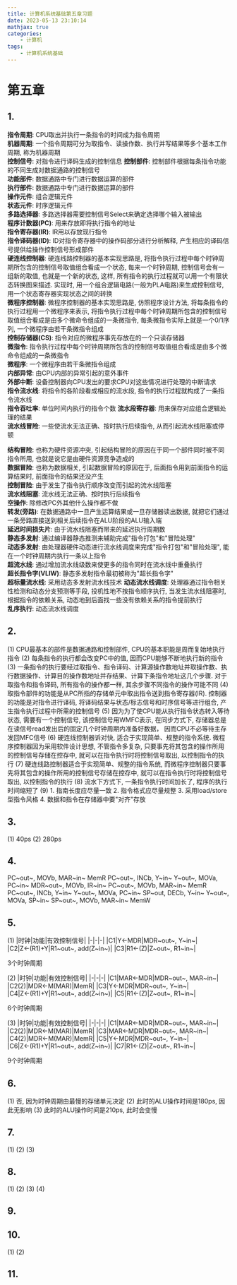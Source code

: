 ```yaml
---
title: 计算机系统基础第五章习题
date: 2023-05-13 23:10:14
mathjax: true
categories:
    - 计算机
tags:
    - 计算机系统基础
---
```


# 第五章

## 1.
**指令周期**: CPU取出并执行一条指令的时间成为指令周期  
**机器周期**: 一个指令周期可分为取指令、读操作数、执行并写结果等多个基本工作周期, 称为机器周期  
**控制信号**: 对指令进行译码生成的控制信息
**控制部件**: 控制部件根据每条指令功能的不同生成对数据通路的控制信号  
**功能部件**: 数据通路中专门进行数据运算的部件  
**执行部件**: 数据通路中专门进行数据运算的部件  
**操作元件**: 组合逻辑元件  
**状态元件**: 时序逻辑元件  
**多路选择器**: 多路选择器需要控制信号Select来确定选择哪个输入被输出  
**程序计数器(PC)**: 用来存放即将执行指令的地址  
**指令寄存器(IR)**: IR用以存放现行指令  
**指令译码器(ID)**: ID对指令寄存器中的操作码部分进行分析解释, 产生相应的译码信号提供给操作控制信号形成部件  
**硬连线控制器**: 硬连线路控制器的基本实现思路是, 将指令执行过程中每个时钟周期所包含的控制信号取值组合看成一个状态, 每来一个时钟周期, 控制信号会有一组新的取值, 也就是一个新的状态, 这样, 所有指令的执行过程就可以用一个有限状态转换图来描述. 实现时, 用一个组合逻辑电路(一般为PLA电路)来生成控制信号, 用一个状态寄存器实现状态之间的转换  
**微程序控制器**: 微程序控制器的基本实现思路是, 仿照程序设计方法, 将每条指令的执行过程用一个微程序来表示, 将指令执行过程中每个时钟周期所包含的控制信号取值组合看成是由多个微命令组成的一条微指令, 每条微指令实际上就是一个0/1序列, 一个微程序由若干条微指令组成  
**控制存储器(CS)**: 指令对应的微程序事先存放在的一个只读存储器  
**微指令**: 指令执行过程中每个时钟周期所包含的控制信号取值组合看成是由多个微命令组成的一条微指令  
**微程序**: 一个微程序由若干条微指令组成  
**内部异常**: 由CPU内部的异常引起的意外事件  
**外部中断**: 设备控制器向CPU发出的要求CPU对这些情况进行处理的中断请求  
**指令流水线**: 将指令的各阶段看成相应的流水段, 指令的执行过程就构成了一条指令流水线  
**指令吞吐率**: 单位时间内执行的指令个数
**流水段寄存器**: 用来保存对应组合逻辑处理的结果  
**流水线冒险**: 一些使流水无法正确、按时执行后续指令, 从而引起流水线阻塞或停顿  
<!--more-->
**结构冒险**: 也称为硬件资源冲突, 引起结构冒险的原因在于同一个部件同时被不同指令所用, 也就是说它是由硬件资源竞争造成的  
**数据冒险**: 也称为数据相关, 引起数据冒险的原因在于, 后面指令用到前面指令的运算结果时, 前面指令的结果还没产生  
**控制冒险**: 由于发生了指令执行顺序改变而引起的流水线阻塞  
**流水线阻塞**: 流水线无法正确、按时执行后续指令  
**空操作**: 除修改PC外其他什么操作都不做  
**转发(旁路)**: 在数据通路中一旦产生运算结果或一旦存储器读出数据, 就把它们通过一条旁路直接送到相关后续指令在ALU阶段的ALU输入端  
**延迟时间损失片**: 由于流水线阻塞而带来的延迟执行周期数  
**静态多发射**: 通过编译器静态推测来辅助完成"指令打包"和"冒险处理"  
**动态多发射**: 由处理器硬件动态进行流水线调度来完成"指令打包"和"冒险处理", 能在一个时钟周期内执行一条以上指令  
**超流水线**: 通过增加流水线级数来使更多的指令同时在流水线中重叠执行  
**超长指令字(VLIW)**: 静态多发射指令最初被称为"超长指令字"  
**超标量流水线**: 采用动态多发射流水线技术
**动态流水线调度**: 处理器通过指令相关性检测和动态分支预测等手段, 投机性地不按指令顺序执行, 当发生流水线阻塞时, 根据指令的依赖关系, 动态地到后面找一些没有依赖关系的指令提前执行  
**乱序执行**: 动态流水线调度  

## 2.
(1) CPU最基本的部件是数据通路和控制部件, CPU的基本职能是周而复始地执行指令
(2) 每条指令的执行都会改变PC中的值, 因而CPU能够不断地执行新的指令
(3) 一条指令的执行要经过取指令、指令译码、计算源操作数地址并取操作数、执行数据操作、计算目的操作数地址并存结果、计算下条指令地址这几个步骤. 对于取指令和指令译码, 所有指令的操作都一样, 其余步骤不同指令的操作可能不同
(4) 取指令部件的功能是从PC所指的存储单元中取出指令送到指令寄存器(IR). 控制器的功能是对指令进行译码, 将译码结果与状态/标志信号和时序信号等进行组合, 产生指令执行过程中所需的控制信号
(5) 因为为了使CPU能从执行指令状态转入等待状态, 需要有一个控制信号, 该控制信号用WMFC表示, 在同步方式下, 存储器总是在读信号read发出后的固定几个时钟周期内准备好数据， 因而CPU不必等待主存发回MFC信号
(6) 硬连线控制器诉对快, 适合于实现简单、规整的指令系统. 微程序控制器因为采用软件设计思想, 不管指令多复杂, 只要事先将其包含的操作所用的控制信号存储在控存中, 就可以在指令执行时将控制信号取出, 以控制指令的执行
(7) 硬连线路控制器适合于实现简单、规整的指令系统, 而微程序控制器只要事先将其包含的操作所用的控制信号存储在控存中, 就可以在指令执行时将控制信号取出, 以控制指令的执行
(8) 流水下方式下, 一条指令执行时间加长了, 程序的执行时间缩短了
(9) 1. 指南长度应尽量一致 2. 指令格式应尽量规整 3. 采用load/store型指令风格 4. 数据和指令在存储器中要"对齐"存放

## 3.
(1) 40ps
(2) 280ps

## 4.
PC~out~, MOVb, MAR~in~
MemR
PC~out~, INCb, Y~in~
Y~out~, MOVa, PC~in~
MDR~out~, MOVb, IR~in~
PC~out~, MOVb, MAR~in~
MemR
PC~out~, INCb, Y~in~
Y~out~, MOVa, PC~in~
SP~out, DECb, Y~in~
Y~out~, MOVa, SP~in~
SP~out~, MOVb, MAR~in~
MemW

## 5.
(1)
|时钟|功能|有效控制信号|
|-|-|-|
|C1|Y&larr;MDR|MDR~out~, Y~in~|
|C2|Z&larr;(R1)+Y|R1~out~, add(Z~in~)|
|C3|R1&larr;(Z)|Z~out~, R1~in~|

3个时钟周期

(2)
|时钟|功能|有效控制信号|
|-|-|-|
|C1|MAR&larr;MDR|MDR~out~, MAR~in~|
|C2(2)|MDR&larr;M(MAR)|MemR|
|C3|Y&larr;MDR|MDR~out~, Y~in~|
|C4|Z&larr;(R1)+Y|R1~out~, add(Z~in~)|
|C5|R1&larr;(Z)|Z~out~, R1~in~|

6个时钟周期

(3)
|时钟|功能|有效控制信号|
|-|-|-|
|C1|MAR&larr;MDR|MDR~out~, MAR~in~|
|C2(2)|MDR&larr;M(MAR)|MemR|
|C3|MAR&larr;MDR|MDR~out~, MAR~in~|
|C4(2)|MDR&larr;M(MAR)|MemR|
|C5|Y&larr;MDR|MDR~out~, Y~in~|
|C6|Z&larr;(R1)+Y|R1~out~, add(Z~in~)|
|C7|R1&larr;(Z)|Z~out~, R1~in~|

9个时钟周期

## 6.
(1) 否, 因为时钟周期由最慢的存储单元决定
(2) 此时的ALU操作时间是180ps, 因此无影响
(3) 此时的ALU操作时间是210ps, 此时会变慢

## 7.
(1) 
(2) 
(3) 

## 8.
(1)
(2)
(3)
(4)

## 9.

## 10.
(1)
(2)

## 11.

